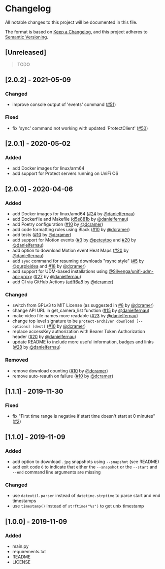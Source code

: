 # Changelog
All notable changes to this project will be documented in this file.

The format is based on [Keep a Changelog](https://keepachangelog.com/en/1.0.0/),
and this project adheres to [Semantic Versioning](https://semver.org/spec/v2.0.0.html).

## [Unreleased]
> TODO


## [2.0.2] - 2021-05-09
### Changed
- improve console output of 'events' command ([#51](https://github.com/danielfernau/unifi-protect-video-downloader/pull/51))

### Fixed
- fix 'sync' command not working with updated 'ProtectClient' ([#50](https://github.com/danielfernau/unifi-protect-video-downloader/pull/50))


## [2.0.1] - 2020-05-02
### Added
- add Docker images for linux/arm64
- add support for Protect servers running on UniFi OS



## [2.0.0] - 2020-04-06
### Added
- add Docker images for linux/amd64
([#24](https://github.com/danielfernau/unifi-protect-video-downloader/pull/24) by
[@danielfernau](https://github.com/danielfernau))
- add Dockerfile and Makefile
([d5e881b](https://github.com/danielfernau/unifi-protect-video-downloader/commit/d5e881b61b976fd8eea93329fec613483577ed80) by
[@danielfernau](https://github.com/danielfernau))
- add Poetry configuration 
([#10](https://github.com/danielfernau/unifi-protect-video-downloader/pull/10)
by [@dcramer](https://github.com/dcramer))
- add code formatting rules using Black
([#10](https://github.com/danielfernau/unifi-protect-video-downloader/pull/10) by
[@dcramer](https://github.com/dcramer))
- add tests
([#10](https://github.com/danielfernau/unifi-protect-video-downloader/pull/10) by
[@dcramer](https://github.com/dcramer))
- add support for Motion events
([#3](https://github.com/danielfernau/unifi-protect-video-downloader/issues/3) by
[@peteytoo](https://github.com/peteytoo) and
[#20](https://github.com/danielfernau/unifi-protect-video-downloader/pull/20) by
[@danielfernau](https://github.com/danielfernau))
- add option to download Motion event Heat Maps
([#20](https://github.com/danielfernau/unifi-protect-video-downloader/pull/20) by
[@danielfernau](https://github.com/danielfernau))
- add `sync` command for resuming downloads "rsync style"
([#5](https://github.com/danielfernau/unifi-protect-video-downloader/issues/5) by
[@purpleidea](https://github.com/purpleidea) and
[#18](https://github.com/danielfernau/unifi-protect-video-downloader/pull/18) by
[@dcramer](https://github.com/dcramer))
- add support for UDM-based installations using 
[@Silvenga/unifi-udm-api-proxy](https://github.com/Silvenga/unifi-udm-api-proxy)
([#27](https://github.com/danielfernau/unifi-protect-video-downloader/pull/27) by
[@danielfernau](https://github.com/danielfernau))
- add CI via GitHub Actions 
([adff6a8](https://github.com/danielfernau/unifi-protect-video-downloader/commit/adff6a804b30150799875ac33cd5bc83030ca4c5) by
[@dcramer](https://github.com/dcramer))

### Changed
- switch from GPLv3 to MIT License 
(as suggested in [#8](https://github.com/danielfernau/unifi-protect-video-downloader/issues/8) by
[@dcramer](https://github.com/dcramer))
- change API URL in get_camera_list function 
([#15](https://github.com/danielfernau/unifi-protect-video-downloader/issues/15) by
[@danielfernau](https://github.com/danielfernau))
- make video file names more readable 
([#23](https://github.com/danielfernau/unifi-protect-video-downloader/pull/23) by
[@danielfernau](https://github.com/danielfernau))
- change top level signature to be `protect-archiver download [--options] [dest]` 
([#10](https://github.com/danielfernau/unifi-protect-video-downloader/pull/10) by
[@dcramer](https://github.com/dcramer))
- replace accessKey authorization with Bearer Token Authorization header
([#20](https://github.com/danielfernau/unifi-protect-video-downloader/pull/20) by
[@danielfernau](https://github.com/danielfernau))
- update README to include more useful information, badges and links
([#28](https://github.com/danielfernau/unifi-protect-video-downloader/pull/28) by
[@danielfernau](https://github.com/danielfernau))

### Removed 
- remove download counting
([#10](https://github.com/danielfernau/unifi-protect-video-downloader/pull/10) by
[@dcramer](https://github.com/dcramer))
- remove auto-reauth on failure
([#10](https://github.com/danielfernau/unifi-protect-video-downloader/pull/10) by
[@dcramer](https://github.com/dcramer))


## [1.1.1] - 2019-11-30
### Fixed
- fix "First time range is negative if start time doesn't start at 0 minutes" ([#2](https://github.com/danielfernau/unifi-protect-video-downloader/issues/2))


## [1.1.0] - 2019-11-09
### Added
- add option to download `.jpg` snapshots using `--snapshot` (see README)
- add exit code `6` to indicate that either the `--snapshot` or the `--start` and `--end` command line arguments are missing

### Changed
- use `dateutil.parser` instead of `datetime.strptime` to parse start and end timestamps
- use `timestamp()` instead of `strftime("%s")` to get unix timestamp


## [1.0.0] - 2019-11-09
### Added
- main.py
- requirements.txt
- README
- LICENSE
